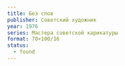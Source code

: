 ```yaml
---
title: Без слов
publisher: Советский художник
year: 1976
series: Мастера советской карикатуры
format: 70×100/16
status:
  - found
---
```

